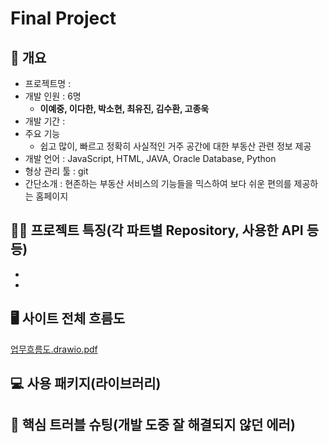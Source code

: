 # Final Project

## 📕 개요

- 프로젝트명 : 
- 개발 인원 : 6명
  - **이예중, 이다한, 박소현, 최유진, 김수환, 고종욱**
- 개발 기간 : 
- 주요 기능
  - 쉽고 많이, 빠르고 정확히 사실적인 거주 공간에 대한 부동산 관련 정보 제공 
- 개발 언어 : JavaScript, HTML, JAVA, Oracle Database, Python
- 형상 관리 툴 : git
- 간단소개 : 현존하는 부동산 서비스의 기능들을 믹스하여 보다 쉬운 편의를 제공하는 홈페이지

## ☝🏻 프로젝트 특징(각 파트별 Repository, 사용한 API 등등)

- 

  - 


## 🖥 사이트 전체 흐름도

[업무흐름도.drawio.pdf](https://github.com/KDevelGen/FinalProject/files/8768390/drawio.pdf)

## 💻 사용 패키지(라이브러리)




## 🚀 핵심 트러블 슈팅(개발 도중 잘 해결되지 않던 에러)
